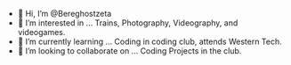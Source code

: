 - 👋 Hi, I’m @Bereghostzeta
- 👀 I’m interested in ... Trains, Photography, Videography, and videogames.
- 🌱 I’m currently learning ... Coding in coding club, attends Western Tech.
- 💞️ I’m looking to collaborate on ... Coding Projects in the club.
<!---
Bereghostzeta/Bereghostzeta is a ✨ special ✨ repository because its `README.md` (this file) appears on your GitHub profile.
You can click the Preview link to take a look at your changes.
--->
